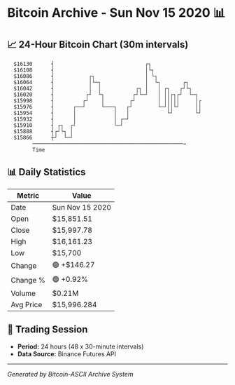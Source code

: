 # Bitcoin Archive - Sun Nov 15 2020 📊

## 📈 24-Hour Bitcoin Chart (30m intervals)

```
  $16130      ┤                             ┌┐                 
  $16108      ┤                             │└┐                
  $16086      ┤           ┌┐                │ └┐               
  $16064      ┤           │└─┐              │  └┐       ┌┐     
  $16042      ┤           │  │           ┌┐ │   │ ┌┐   ┌┘└┐    
  $16020      ┤          ┌┘  └┐         ┌┘└─┘   │ ││┌┐┌┘  └─┐  
  $15998      ┤         ┌┘    │        ┌┘       │ │││││     │┌ 
  $15976      ┤      ┌──┘     └───┐   ┌┘        └─┘││└┘     ││ 
  $15954      ┤      │            │   │            └┘       └┘ 
  $15932      ┤      │            │ ┌─┘                        
  $15910      ┤ ┌┐  ┌┘            └─┘                          
  $15888      ┤┌┘└┐ │                                          
  $15866      ┼┘  └─┘                                          
        ────────────────────────────────────────────────→
        Time
```

## 📊 Daily Statistics

| Metric | Value |
|--------|-------|
| Date | Sun Nov 15 2020 |
| Open | $15,851.51 |
| Close | $15,997.78 |
| High | $16,161.23 |
| Low | $15,700 |
| Change | 🟢 +$146.27 |
| Change % | 🟢 +0.92% |
| Volume | $0.21M |
| Avg Price | $15,996.284 |

## 📅 Trading Session

- **Period:** 24 hours (48 x 30-minute intervals)
- **Data Source:** Binance Futures API

---
*Generated by Bitcoin-ASCII Archive System*
